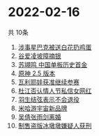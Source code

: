 # 2022-02-16
  共 10条

  <!-- BEGIN -->
  <!-- 最后更新时间:Wed Feb 16 2022 05:10:10 GMT+0000 (Coordinated Universal Time) -->
  1. [涉事星巴克被送白花扔鸡蛋](https://www.zhihu.com/search?q=星巴克)
1. [谷爱凌坡障摘银](https://www.zhihu.com/search?q=谷爱凌)
1. [苏翊鸣 中国单板历史首金](https://www.zhihu.com/search?q=苏翊鸣)
1. [原神 2.5 版本](https://www.zhihu.com/search?q=原神)
1. [瓦利耶娃获准继续参赛](https://www.zhihu.com/search?q=瓦利耶娃)
1. [杜江否认情人节私信女网红](https://www.zhihu.com/search?q=杜江)
1. [羽生结弦表示不会退役](https://www.zhihu.com/search?q=羽生结弦)
1. [米哈游宇宙新品牌](https://www.zhihu.com/search?q=米哈游)
1. [吴倩张雨剑离婚](https://www.zhihu.com/search?q=吴倩张雨剑离婚)
1. [制售盗版冰墩墩嫌疑人获刑](https://www.zhihu.com/search?q=制售盗版冰墩墩)
  <!-- END -->
  